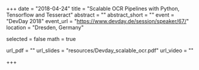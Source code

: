+++
date = "2018-04-24"
title = "Scalable OCR Pipelines with Python, Tensorflow and Tesseract"
abstract = ""
abstract_short = ""
event = "DevDay 2018"
event_url = "https://www.devday.de/session/speaker/67/"
location = "Dresden, Germany"

selected = false
math = true

url_pdf = ""
url_slides = "resources/Devday_scalable_ocr.pdf"
url_video = ""

+++
